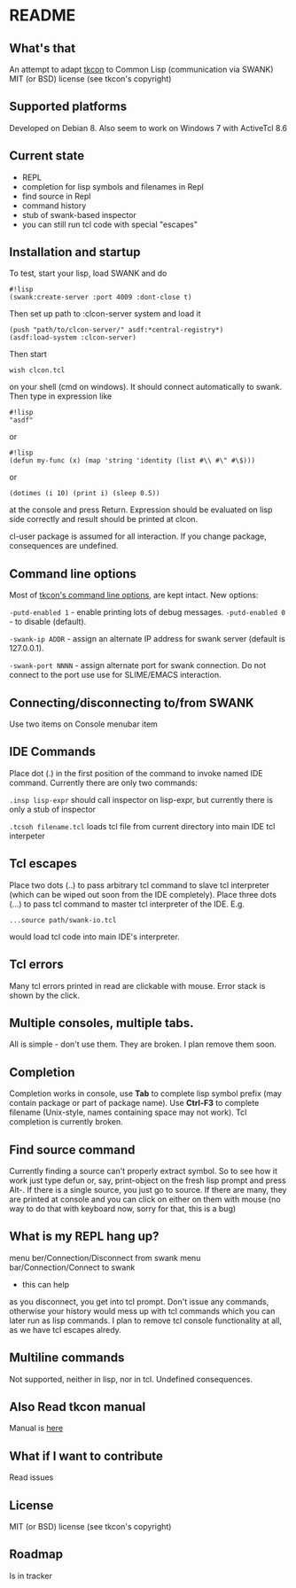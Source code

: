 # README #

## What's that
An attempt to adapt [tkcon](http://tkcon.sourceforge.net/) to Common Lisp (communication via SWANK)
MIT (or BSD) license (see tkcon's copyright)

## Supported platforms
Developed on Debian 8. Also seem to work on Windows 7 with ActiveTcl 8.6

## Current state
- REPL
- completion for lisp symbols and filenames in Repl
- find source in Repl
- command history
- stub of swank-based inspector
- you can still run tcl code with special "escapes"

## Installation and startup 
To test, start your lisp, load SWANK and do 

```
#!lisp
(swank:create-server :port 4009 :dont-close t)
```

Then set up path to :clcon-server system and load it
```
(push "path/to/clcon-server/" asdf:*central-registry*)
(asdf:load-system :clcon-server)
```

Then start 
```
wish clcon.tcl
``` 
on your shell (cmd on windows). It should connect automatically to swank. 
Then type in expression like 

```
#!lisp
"asdf"
```
or
```
#!lisp
(defun my-func (x) (map 'string 'identity (list #\\ #\" #\$)))
```
or
```
(dotimes (i 10) (print i) (sleep 0.5))
```

at the console and press Return. Expression should be evaluated on lisp side correctly
and result should be printed at clcon. 

cl-user package is assumed for all interaction. If you change package, consequences are undefined.

## Command line options
Most of [tkcon's command line options](http://tkcon.sourceforge.net/docs/start.html), are kept intact.
New options: 

```-putd-enabled 1``` - enable printing lots of debug messages. ```-putd-enabled 0``` - to disable (default).

```-swank-ip ADDR``` - assign an alternate IP address for swank server (default is 127.0.0.1).

```-swank-port NNNN``` - assign alternate port for swank connection. Do not connect to the port use use for SLIME/EMACS interaction. 

## Connecting/disconnecting to/from SWANK
Use two items on Console menubar item

## IDE Commands
Place dot (.) in the first position of the command to invoke named IDE command. Currently there are only two commands:

```.insp lisp-expr``` should call inspector on lisp-expr, but currently there is only a stub of inspector

```.tcsoh filename.tcl``` loads tcl file from current directory into main IDE tcl interpeter 

## Tcl escapes
Place two dots (..) to pass arbitrary tcl command to slave tcl interpreter (which can be wiped out soon from the IDE completely).
Place three dots (...) to pass tcl command to master tcl interpreter of the IDE. E.g.

```
...source path/swank-io.tcl
```
would load tcl code into main IDE's interpreter. 

## Tcl errors
Many tcl errors printed in read are clickable with mouse. Error stack is shown by the click. 

## Multiple consoles, multiple tabs.
All is simple - don't use them. They are broken. I plan remove them soon. 

## Completion
Completion works in console, use **Tab** to complete lisp symbol prefix (may contain package or part of package name).
Use **Ctrl-F3** to complete filename (Unix-style, names containing space may not work). 
Tcl completion is currently broken. 

## Find source command
Currently finding a source can't properly extract symbol. So to see how it work just type
defun 
or, say, 
print-object 
on the fresh lisp prompt and press Alt-. 
If there is a single source, you just go to source. 
If there are many, they are printed at console and you can click on either on them with mouse (no way to do that
with keyboard now, sorry for that, this is a bug)

## What is my REPL hang up?
menu ber/Connection/Disconnect from swank
menu bar/Connection/Connect to swank
- this can help

as you disconnect, you get into tcl prompt. Don't issue any commands, otherwise your history would mess up
with tcl commands which you can later run as lisp commands. I plan to remove tcl console functionality at all,
as we have tcl escapes alredy.

## Multiline commands
Not supported, neither in lisp, nor in tcl. Undefined consequences. 

## Also Read tkcon manual
Manual is [here](http://tkcon.sourceforge.net/docs/index.html)
 
## What if I want to contribute
Read issues

## License
MIT (or BSD) license (see tkcon's copyright)

## Roadmap
Is in tracker